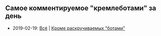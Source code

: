 ## Самое комментируемое "кремлеботами" за день

* 2019-02-19: [Всё](https://antibot4navalny.github.io/antibot_daily/2019-02-19_non-amplified.html) | [Кроме раскручиваемых "ботами"](https://antibot4navalny.github.io/antibot_daily/2019-02-19_non-amplified.html)
 
